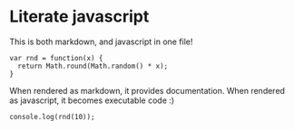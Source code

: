 <link rel='stylesheet' type='text/css' href='sample-stylus.css' />
<script src='./literate-javascript.js'></script>

# Literate javascript

This is both markdown, and javascript in one file!

    var rnd = function(x) {
      return Math.round(Math.random() * x);
    }

When rendered as markdown, it provides documentation. When rendered as javascript, it becomes executable code :)

    console.log(rnd(10));
